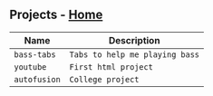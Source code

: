## Projects - [Home](https://gmgbrr.github.io/web/)

| Name | Description |
| --- | --- |
| `bass-tabs`| `Tabs to help me playing bass` |
| `youtube`| `First html project` |
| `autofusion`| `College project` |
